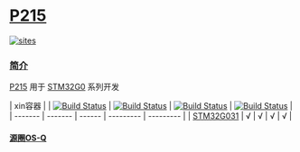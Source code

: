 ﻿# [P215](https://github.com/OS-Q/P215)

[![sites](http://182.61.61.133/link/resources/OSQ.png)](http://www.OS-Q.com)

### [简介](https://github.com/OS-Q/P215/wiki)

[P215](https://github.com/OS-Q/P215) 用于 [STM32G0](https://www.st.com/zh/microcontrollers-microprocessors/stm32g0-series.html) 系列开发


| xin容器 | | [![Build Status](https://github.com/OS-Q/P215/workflows/arduino/badge.svg)](https://github.com/OS-Q/P215/actions/workflows/arduino.yml) | [![Build Status](https://github.com/OS-Q/P215/workflows/cmsis/badge.svg)](https://github.com/OS-Q/P215/actions/workflows/cmsis.yml) | [![Build Status](https://github.com/OS-Q/P215/workflows/libopencm3/badge.svg)](https://github.com/OS-Q/P215/actions/workflows/libopencm3.yml) | [![Build Status](https://github.com/OS-Q/P215/workflows/stm32cube/badge.svg)](https://github.com/OS-Q/P215/actions/workflows/stm32cube.yml) |
| ------- | ------- | ------ | --------- | --------- |
| [STM32G031](https://docs.soc.xin/STM32G031) |  √  |  √  |  √  |  √  |

#### [源圈OS-Q](http://www.OS-Q.com)
